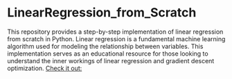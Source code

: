 # LinearRegression_from_Scratch

This repository provides a step-by-step implementation of linear regression from scratch in Python. Linear regression is a fundamental machine learning algorithm used for modeling the relationship between variables. This implementation serves as an educational resource for those looking to understand the inner workings of linear regression and gradient descent optimization. [Check it out:](LinearRegressionfromScratch.ipy)
